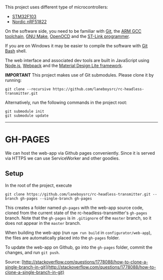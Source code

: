 This project uses different type of microcontrollers:
* [STM32F103](http://www.st.com/content/st_com/en/products/microcontrollers/stm32-32-bit-arm-cortex-mcus/stm32f1-series/stm32f103.html?querycriteria=productId=LN1565)
* [Nordic nRF51822](https://www.nordicsemi.com/eng/Products/Bluetooth-low-energy/nRF51822)

On the software side, you need to be familiar with [Git](https://git-scm.com/), the [ARM GCC toolchain](https://launchpad.net/gcc-arm-embedded), [GNU Make](https://www.gnu.org/software/make/), [OpenOCD](http://openocd.org/) and the [ST-Link programmer](http://www.st.com/content/st_com/en/products/development-tools/hardware-development-tools/development-tool-hardware-for-mcus/debug-hardware-for-mcus/debug-hardware-for-stm32-mcus/st-link-v2.html).

If you are on Windows it may be easier to compile the software with [Git Bash](https://git-for-windows.github.io/) shell.

The web interface and associated dev tools are built in JavaScript using [Node.js](https://nodejs.org/), [Webpack](http://webpack.github.io/) and the [Material Design Lite framework](https://getmdl.io/).

**IMPORTANT**
This project makes use of Git submodules. Please clone it by running:

    git clone --recursive https://github.com/laneboysrc/rc-headless-transmitter.git

Alternatively, run the following commands in the project root:

    git submodule init
    git submodule update


---

# GH-PAGES

We can host the web-app via Github pages conveniently. Since it is served via HTTPS we can use ServiceWorker and other goodies.

## Setup

In the root of the project, execute

    git clone https://github.com/laneboysrc/rc-headless-transmitter.git --branch gh-pages --single-branch gh-pages

This creates a folder named `gh-pages` with the web-app source code, cloned from the current state of the rc-headless-transmitter's `gh-pages` branch. Note that the `gh-pages` is in `.gitignore` of the `master` branch, so it does not appear in the `master` branch.

When building the web-app (run `npm run build` in `configurator/web-app`), the files are automatically placed into the `gh-pages` folder.

To update the web-app on Github, go into the `gh-pages` folder, commit the changes, and run `git push`.


Source:
[http://stackoverflow.com/questions/1778088/how-to-clone-a-single-branch-in-git](http://stackoverflow.com/questions/1778088/how-to-clone-a-single-branch-in-git)

